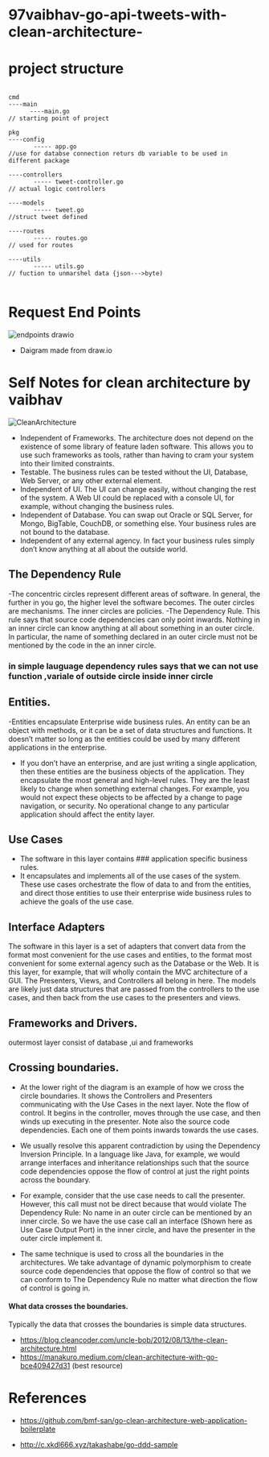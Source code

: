 # 97vaibhav-go-api-tweets-with-clean-architecture-

# project structure 

```

cmd 
----main
      ----main.go                                                                        // starting point of project
      
pkg
----config
       ----- app.go                                                                      //use for databse connection returs db variable to be used in different package
       
----controllers
       ----- tweet-controller.go                                                         // actual logic controllers 
       
----models
       ----- tweet.go                                                                    //struct tweet defined 
       
----routes
       ----- routes.go                                                                   // used for routes 
       
----utils
       ----- utils.go                                                                   // fuction to unmarshel data {json--->byte)
       
```       

# Request End Points


![endpoints drawio](https://user-images.githubusercontent.com/67567763/154916981-c83b2f34-0537-4e1c-9bc9-5480fb8a6dfa.png)

- Daigram made from draw.io




# Self Notes for clean architecture by vaibhav
![CleanArchitecture](https://user-images.githubusercontent.com/67567763/155112076-9f1fd916-da7c-4098-afdf-959e528dd155.jpg)

- Independent of Frameworks. The architecture does not depend on the existence of some library of feature laden software. This allows you to use such frameworks as tools, rather than having to cram your system into their limited constraints.
- Testable. The business rules can be tested without the UI, Database, Web Server, or any other external element.
- Independent of UI. The UI can change easily, without changing the rest of the system. A Web UI could be replaced with a console UI, for example, without changing the business rules.
- Independent of Database. You can swap out Oracle or SQL Server, for Mongo, BigTable, CouchDB, or something else. Your business rules are not bound to the database.
- Independent of any external agency. In fact your business rules simply don’t know anything at all about the outside world.


 ## The Dependency Rule
-The concentric circles represent different areas of software. In general, the further in you go, the higher level the software becomes. The outer circles are mechanisms. The inner circles are policies.
-The Dependency Rule. This rule says that source code dependencies can only point inwards. Nothing in an inner circle can know anything at all about something in an outer circle. In particular, the name of something declared in an outer circle must not be mentioned by the code in the an inner circle. 
 ### in simple lauguage dependency rules says that we can not use function ,variale of outside circle inside inner circle

## Entities.
-Entities encapsulate Enterprise wide business rules. An entity can be an object with methods, or it can be a set of data structures and functions. It doesn’t matter so long as the entities could be used by many different applications in the enterprise.
- If you don’t have an enterprise, and are just writing a single application, then these entities are the business objects of the application. They encapsulate the most general and high-level rules. They are the least likely to change when something external changes. For example, you would not expect these objects to be affected by a change to page navigation, or security. No operational change to any particular application should affect the entity layer.

## Use Cases
- The software in this layer contains ### application specific business rules.
- It encapsulates and implements all of the use cases of the system. These use cases orchestrate the flow of data to and from the entities, and direct those entities to use their enterprise wide business rules to achieve the goals of the use case.


## Interface Adapters

The software in this layer is a set of adapters that convert data from the format most convenient for the use cases and entities, to the format most convenient for some external agency such as the Database or the Web. It is this layer, for example, that will wholly contain the MVC architecture of a GUI. The Presenters, Views, and Controllers all belong in here. The models are likely just data structures that are passed from the controllers to the use cases, and then back from the use cases to the presenters and views.

## Frameworks and Drivers.
outermost layer consist of database ,ui and frameworks


## Crossing boundaries.
- At the lower right of the diagram is an example of how we cross the circle boundaries. It shows the Controllers and Presenters communicating with the Use Cases in the next layer. Note the flow of control. It begins in the controller, moves through the use case, and then winds up executing in the presenter. Note also the source code dependencies. Each one of them points inwards towards the use cases.

- We usually resolve this apparent contradiction by using the Dependency Inversion Principle. In a language like Java, for example, we would arrange interfaces and inheritance relationships such that the source code dependencies oppose the flow of control at just the right points across the boundary.

- For example, consider that the use case needs to call the presenter. However, this call must not be direct because that would violate The Dependency Rule: No name in an outer circle can be mentioned by an inner circle. So we have the use case call an interface (Shown here as Use Case Output Port) in the inner circle, and have the presenter in the outer circle implement it.

- The same technique is used to cross all the boundaries in the architectures. We take advantage of dynamic polymorphism to create source code dependencies that oppose the flow of control so that we can conform to The Dependency Rule no matter what direction the flow of control is going in.


#### What data crosses the boundaries.
Typically the data that crosses the boundaries is simple data structures.

- https://blog.cleancoder.com/uncle-bob/2012/08/13/the-clean-architecture.html
- https://manakuro.medium.com/clean-architecture-with-go-bce409427d31 (best resource)


# References
- https://github.com/bmf-san/go-clean-architecture-web-application-boilerplate

- http://c.xkdl666.xyz/takashabe/go-ddd-sample

